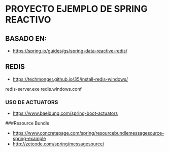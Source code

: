 # PROYECTO EJEMPLO DE SPRING REACTIVO
## BASADO EN:
- https://spring.io/guides/gs/spring-data-reactive-redis/

## REDIS
- https://techmonger.github.io/35/install-redis-windows/

redis-server.exe redis.windows.conf

### USO DE ACTUATORS
- https://www.baeldung.com/spring-boot-actuators

###Resource Bundle
- https://www.concretepage.com/spring/resourcebundlemessagesource-spring-example
- http://zetcode.com/spring/messagesource/
